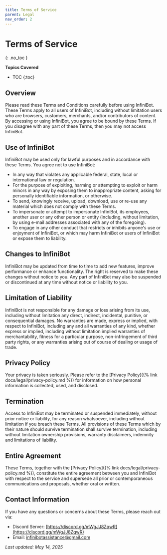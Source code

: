```yaml
---
title: Terms of Service
parent: Legal
nav_order: 2
---
```


# Terms of Service
{: .no_toc }

**Topics Covered**
- TOC
{:toc}

## Overview

Please read these Terms and Conditions carefully before using InfiniBot. These Terms apply to all users of InfiniBot, including without limitation users who are browsers, customers, merchants, and/or contributors of content. By accessing or using InfiniBot, you agree to be bound by these Terms. If you disagree with any part of these Terms, then you may not access InfiniBot.

## Use of InfiniBot

InfiniBot may be used only for lawful purposes and in accordance with these Terms. You agree not to use InfiniBot:

- In any way that violates any applicable federal, state, local or international law or regulation.
- For the purpose of exploiting, harming or attempting to exploit or harm minors in any way by exposing them to inappropriate content, asking for personally identifiable information, or otherwise.
- To send, knowingly receive, upload, download, use or re-use any material which does not comply with these Terms.
- To impersonate or attempt to impersonate InfiniBot, its employees, another user or any other person or entity (including, without limitation, by using e-mail addresses associated with any of the foregoing).
- To engage in any other conduct that restricts or inhibits anyone's use or enjoyment of InfiniBot, or which may harm InfiniBot or users of InfiniBot or expose them to liability.

## Changes to InfiniBot

InfiniBot may be updated from time to time to add new features, improve performance or enhance functionality. The right is reserved to make these changes without notice to you. Any part of InfiniBot may also be suspended or discontinued at any time without notice or liability to you.

## Limitation of Liability

InfiniBot is not responsible for any damage or loss arising from its use, including without limitation any direct, indirect, incidental, punitive, or consequential damages. No warranties are made, express or implied, with respect to InfiniBot, including any and all warranties of any kind, whether express or implied, including without limitation implied warranties of merchantability, fitness for a particular purpose, non-infringement of third party rights, or any warranties arising out of course of dealing or usage of trade.

## Privacy Policy

Your privacy is taken seriously. Please refer to the [Privacy Policy]({% link docs/legal/privacy-policy.md %}) for information on how personal information is collected, used, and disclosed.

## Termination

Access to InfiniBot may be terminated or suspended immediately, without prior notice or liability, for any reason whatsoever, including without limitation if you breach these Terms. All provisions of these Terms which by their nature should survive termination shall survive termination, including without limitation ownership provisions, warranty disclaimers, indemnity and limitations of liability.

## Entire Agreement

These Terms, together with the [Privacy Policy]({% link docs/legal/privacy-policy.md %}), constitute the entire agreement between you and InfiniBot with respect to the service and supersede all prior or contemporaneous communications and proposals, whether oral or written.

## Contact Information

If you have any questions or concerns about these Terms, please reach out via:
- Discord Server: [https://discord.gg/mWgJJ8ZqwR](https://discord.gg/mWgJJ8ZqwR)
- Email: infinibotassistance@gmail.com

*Last updated: May 14, 2025*
